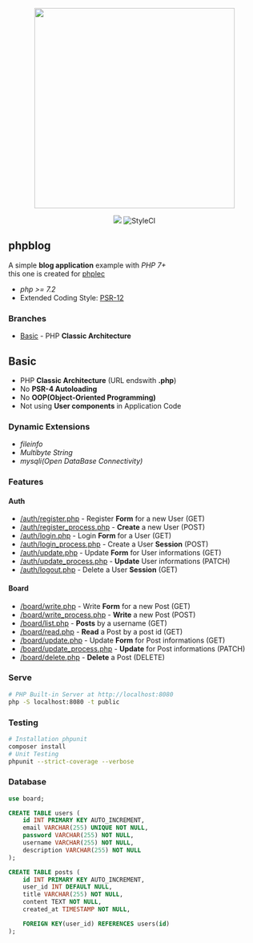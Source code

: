 <p align="center">
    <a href="https://www.inflearn.com/course/php"><img src="https://cdn.inflearn.com/public/files/courses/280298/57e113b0-2f17-494b-a363-6fdc6d0da066/php2.png" width="400"></a>
</p>

<p align="center">
    <img src="https://travis-ci.com/pronist/phpblog.svg?branch=basic">
    <img src="https://github.styleci.io/repos/231950937/shield?branch=basic" alt="StyleCI">
</p>

## phpblog

A simple **blog application** example with *PHP 7+* \
this one is created for [phplec](https://github.com/pronist/phplec)

* *php >= 7.2*
* Extended Coding Style: [PSR-12](https://www.php-fig.org/psr/psr-12/)

### Branches

* [Basic](https://github.com/pronist/phpblog/tree/basic) - PHP **Classic Architecture**

## Basic

* PHP **Classic Architecture** (URL endswith **.php**)
* No **PSR-4 Autoloading**
* No **OOP(Object-Oriented Programming)**
* Not using **User components** in Application Code

### Dynamic Extensions

* *fileinfo*
* *Multibyte String*
* *mysqli(Open DataBase Connectivity)*

### Features

#### Auth

* [/auth/register.php](https://github.com/pronist/phpblog/tree/basic/public/auth/register.php) - Register **Form** for a new User (GET)
* [/auth/register_process.php](https://github.com/pronist/phpblog/tree/basic/public/auth/register_process.php) - **Create** a new User (POST)
* [/auth/login.php](https://github.com/pronist/phpblog/tree/basic/public/auth/login.php) - Login **Form** for a User (GET)
* [/auth/login_process.php](https://github.com/pronist/phpblog/tree/basic/public/auth/login_process.php) - Create a User **Session** (POST)
* [/auth/update.php](https://github.com/pronist/phpblog/tree/basic/public/auth/update.php) - Update **Form** for User informations (GET)
* [/auth/update_process.php](https://github.com/pronist/phpblog/tree/basic/public/auth/update_process.php) - **Update** User informations (PATCH)
* [/auth/logout.php](https://github.com/pronist/phpblog/tree/basic/public/auth/logout.php) - Delete a User **Session** (GET)

#### Board

* [/board/write.php](https://github.com/pronist/phpblog/tree/basic/public/board/write.php) - Write **Form** for a new Post (GET)
* [/board/write_process.php](https://github.com/pronist/phpblog/tree/basic/public/board/write_process.php) - **Write** a new Post (POST)
* [/board/list.php](https://github.com/pronist/phpblog/tree/basic/public/board/list.php) - **Posts** by a username (GET)
* [/board/read.php](https://github.com/pronist/phpblog/tree/basic/public/board/read.php) - **Read** a Post by a post id (GET)
* [/board/update.php](https://github.com/pronist/phpblog/tree/basic/public/board/update.php) -  Update **Form** for Post informations (GET)
* [/board/update_process.php](https://github.com/pronist/phpblog/tree/basic/public/board/update_process.php) - **Update** for Post informations (PATCH)
* [/board/delete.php](https://github.com/pronist/phpblog/tree/basic/public/board/delete.php) - **Delete** a Post (DELETE)

### Serve

```bash
# PHP Built-in Server at http://localhost:8080
php -S localhost:8080 -t public
```

### Testing

```bash
# Installation phpunit
composer install
# Unit Testing
phpunit --strict-coverage --verbose
```

### Database

```sql
use board;

CREATE TABLE users (
    id INT PRIMARY KEY AUTO_INCREMENT,
    email VARCHAR(255) UNIQUE NOT NULL,
    password VARCHAR(255) NOT NULL,
    username VARCHAR(255) NOT NULL,
    description VARCHAR(255) NOT NULL
);

CREATE TABLE posts (
    id INT PRIMARY KEY AUTO_INCREMENT,
    user_id INT DEFAULT NULL,
    title VARCHAR(255) NOT NULL,
    content TEXT NOT NULL,
    created_at TIMESTAMP NOT NULL,

    FOREIGN KEY(user_id) REFERENCES users(id)
);
```

